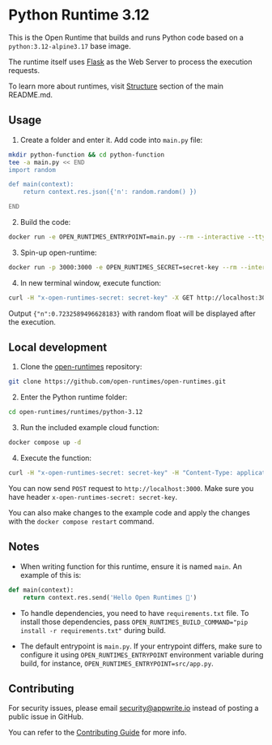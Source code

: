# Python Runtime 3.12

This is the Open Runtime that builds and runs Python code based on a `python:3.12-alpine3.17` base image. 

The runtime itself uses [Flask](https://flask.palletsprojects.com/en/2.0.x) as the Web Server to process the execution requests.

To learn more about runtimes, visit [Structure](https://github.com/open-runtimes/open-runtimes#structure) section of the main README.md.

## Usage

1. Create a folder and enter it. Add code into `main.py` file:    

```bash
mkdir python-function && cd python-function
tee -a main.py << END
import random

def main(context):
    return context.res.json({'n': random.random() })

END

```

2. Build the code:

```bash
docker run -e OPEN_RUNTIMES_ENTRYPOINT=main.py --rm --interactive --tty --volume $PWD:/mnt/code openruntimes/python:v3-3.12 sh helpers/build.sh
```

3. Spin-up open-runtime:

```bash
docker run -p 3000:3000 -e OPEN_RUNTIMES_SECRET=secret-key --rm --interactive --tty --volume $PWD/code.tar.gz:/mnt/code/code.tar.gz:ro openruntimes/python:v3-3.12 sh helpers/start.sh "python3 src/server.py"
```

4. In new terminal window, execute function:

```bash
curl -H "x-open-runtimes-secret: secret-key" -X GET http://localhost:3000/
```

Output `{"n":0.7232589496628183}` with random float will be displayed after the execution.

## Local development

1. Clone the [open-runtimes](https://github.com/open-runtimes/open-runtimes) repository:

```bash
git clone https://github.com/open-runtimes/open-runtimes.git
```

2. Enter the Python runtime folder:

```bash
cd open-runtimes/runtimes/python-3.12
```

3. Run the included example cloud function:

```bash
docker compose up -d
```

4. Execute the function:

```bash
curl -H "x-open-runtimes-secret: secret-key" -H "Content-Type: application/json" -X POST http://localhost:3000/ -d '{"id": "4"}'
```

You can now send `POST` request to `http://localhost:3000`. Make sure you have header `x-open-runtimes-secret: secret-key`.

You can also make changes to the example code and apply the changes with the `docker compose restart` command.

## Notes

- When writing function for this runtime, ensure it is named `main`. An example of this is:

```python
def main(context):
    return context.res.send('Hello Open Runtimes 👋')
```

- To handle dependencies, you need to have `requirements.txt` file. To install those dependencies, pass `OPEN_RUNTIMES_BUILD_COMMAND="pip install -r requirements.txt"` during build.

- The default entrypoint is `main.py`. If your entrypoint differs, make sure to configure it using `OPEN_RUNTIMES_ENTRYPOINT` environment variable during build, for instance, `OPEN_RUNTIMES_ENTRYPOINT=src/app.py`.

## Contributing

For security issues, please email security@appwrite.io instead of posting a public issue in GitHub.

You can refer to the [Contributing Guide](https://github.com/open-runtimes/open-runtimes/blob/main/CONTRIBUTING.md) for more info.
